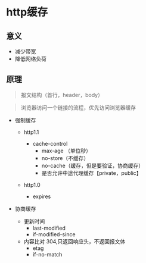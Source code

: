 # http缓存

## 意义

- 减少带宽
- 降低网络负荷

## 原理

> 报文结构（首行，header，body）

>  浏览器访问一个链接的流程，优先访问浏览器缓存

- 强制缓存

  - http1.1

    - cache-control
      - max-age （单位秒）
      - no-store（不缓存）
      - no-cache（缓存，但是要验证，协商缓存）
      - 是否允许中途代理缓存【private，public】
  - http1.0
    - expires 
  
- 协商缓存
  - 更新时间
    - last-modified
    - if-modified-since
  - 内容比对 304,只返回响应头，不返回报文体
    - etag
    - if-no-match
